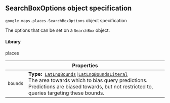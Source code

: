 <h2 id="SearchBoxOptions"> SearchBoxOptions object specification </h2><p>
<code><span itemprop="path">google.maps.places</span>.<span itemprop="name">SearchBoxOptions</span></code>
object specification
</p><p>The options that can be set on a <code>SearchBox</code> object.</p><h4>Library</h4><p>places</p><div class="devsite-table-wrapper"><table class="properties responsive" summary="interface SearchBoxOptions - Properties">
<thead>
<tr><th colspan="2">Properties</th>
</tr></thead>
<tbody>
<tr>
<td><code><span>bounds</span></code></td>
<td><div><strong>Type:</strong>&nbsp; <code><a href="https://github.com/amenadiel/google-maps-documentation/blob/master/docs/LatLngBounds.md">LatLngBounds</a>|<a href="https://github.com/amenadiel/google-maps-documentation/blob/master/docs/LatLngBoundsLiteral.md">LatLngBoundsLiteral</a></code></div>
<div class="desc">The area towards which to bias query predictions. Predictions are biased towards, but not restricted to, queries targeting these bounds.</div></td>
</tr>
</tbody>
</table></div>